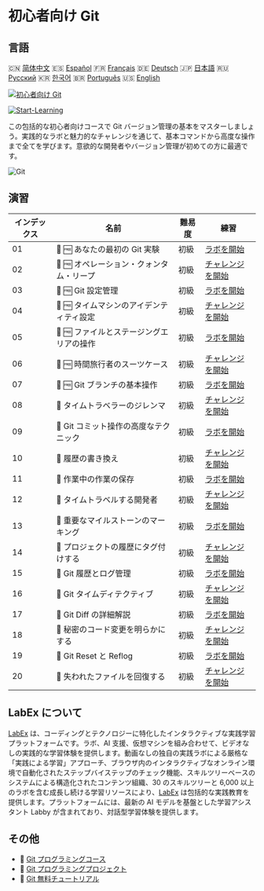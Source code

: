 # 初心者向け Git

## 言語

🇨🇳 [简体中文](README_zh.md) 🇪🇸 [Español](README_es.md) 🇫🇷 [Français](README_fr.md) 🇩🇪 [Deutsch](README_de.md) 🇯🇵 [日本語](README_ja.md) 🇷🇺 [Русский](README_ru.md) 🇰🇷 [한국어](README_ko.md) 🇧🇷 [Português](README_pt.md) 🇺🇸 [English](README.md) 

[![初心者向け Git](https://cover-creator.labex.io/git-for-beginners.png?lang=ja)](https://labex.io/ja/courses/git-for-beginners)

[![Start-Learning](https://img.shields.io/badge/Start-Learning-whitesmoke?style=for-the-badge)](https://labex.io/ja/courses/git-for-beginners)

この包括的な初心者向けコースで Git バージョン管理の基本をマスターしましょう。実践的なラボと魅力的なチャレンジを通じて、基本コマンドから高度な操作まで全てを学びます。意欲的な開発者やバージョン管理が初めての方に最適です。

![Git](https://img.shields.io/badge/Git-whitesmoke?style=for-the-badge&logo=git)


## 演習

|   インデックス | 名前                                     | 難易度   | 練習                                                                                                                                            |
|----------------|------------------------------------------|----------|-------------------------------------------------------------------------------------------------------------------------------------------------|
|             01 | 🧩 🆓 あなたの最初の Git 実験            | 初級     | <a target='_blank' href='https://labex.io/ja/labs/git-your-first-git-lab-92739?course=git-for-beginners'>ラボを開始</a>                         |
|             02 | 🎯 🆓 オペレーション・クォンタム・リープ | 初級     | <a target='_blank' href='https://labex.io/ja/labs/git-operation-quantum-leap-387717?course=git-for-beginners'>チャレンジを開始</a>              |
|             03 | 🧩 🆓 Git 設定管理                       | 初級     | <a target='_blank' href='https://labex.io/ja/labs/git-git-config-management-385164?course=git-for-beginners'>ラボを開始</a>                     |
|             04 | 🎯 🆓 タイムマシンのアイデンティティ設定 | 初級     | <a target='_blank' href='https://labex.io/ja/labs/git-time-machine-identity-configuration-387720?course=git-for-beginners'>チャレンジを開始</a> |
|             05 | 🧩 🆓 ファイルとステージングエリアの操作 | 初級     | <a target='_blank' href='https://labex.io/ja/labs/git-working-with-files-and-staging-area-387457?course=git-for-beginners'>ラボを開始</a>       |
|             06 | 🎯 🆓 時間旅行者のスーツケース           | 初級     | <a target='_blank' href='https://labex.io/ja/labs/git-the-time-traveler-s-suitcase-387725?course=git-for-beginners'>チャレンジを開始</a>        |
|             07 | 🧩 🆓 Git ブランチの基本操作             | 初級     | <a target='_blank' href='https://labex.io/ja/labs/git-git-branch-basic-operations-385163?course=git-for-beginners'>ラボを開始</a>               |
|             08 | 🎯  タイムトラベラーのジレンマ           | 初級     | <a target='_blank' href='https://labex.io/ja/labs/git-the-time-traveler-s-dilemma-387733?course=git-for-beginners'>チャレンジを開始</a>         |
|             09 | 🧩  Git コミット操作の高度なテクニック   | 初級     | <a target='_blank' href='https://labex.io/ja/labs/git-advanced-git-commit-operations-387471?course=git-for-beginners'>ラボを開始</a>            |
|             10 | 🎯  履歴の書き換え                       | 初級     | <a target='_blank' href='https://labex.io/ja/labs/git-rewriting-history-387746?course=git-for-beginners'>チャレンジを開始</a>                   |
|             11 | 🧩  作業中の作業の保存                   | 初級     | <a target='_blank' href='https://labex.io/ja/labs/git-saving-work-in-progress-387492?course=git-for-beginners'>ラボを開始</a>                   |
|             12 | 🎯  タイムトラベルする開発者             | 初級     | <a target='_blank' href='https://labex.io/ja/labs/git-the-time-traveling-developer-387759?course=git-for-beginners'>チャレンジを開始</a>        |
|             13 | 🧩  重要なマイルストーンのマーキング     | 初級     | <a target='_blank' href='https://labex.io/ja/labs/git-marking-important-milestones-387493?course=git-for-beginners'>ラボを開始</a>              |
|             14 | 🎯  プロジェクトの履歴にタグ付けする     | 初級     | <a target='_blank' href='https://labex.io/ja/labs/git-tagging-your-project-s-history-387763?course=git-for-beginners'>チャレンジを開始</a>      |
|             15 | 🧩  Git 履歴とログ管理                   | 初級     | <a target='_blank' href='https://labex.io/ja/labs/git-git-history-and-log-management-387490?course=git-for-beginners'>ラボを開始</a>            |
|             16 | 🎯  Git タイムディテクティブ             | 初級     | <a target='_blank' href='https://labex.io/ja/labs/git-git-time-detective-387782?course=git-for-beginners'>チャレンジを開始</a>                  |
|             17 | 🧩  Git Diff の詳細解説                  | 初級     | <a target='_blank' href='https://labex.io/ja/labs/git-git-diff-deep-dive-387489?course=git-for-beginners'>ラボを開始</a>                        |
|             18 | 🎯  秘密のコード変更を明らかにする       | 初級     | <a target='_blank' href='https://labex.io/ja/labs/uncover-the-secret-code-changes-387768?course=git-for-beginners'>チャレンジを開始</a>         |
|             19 | 🧩  Git Reset と Reflog                  | 初級     | <a target='_blank' href='https://labex.io/ja/labs/git-git-reset-and-reflog-387491?course=git-for-beginners'>ラボを開始</a>                      |
|             20 | 🎯  失われたファイルを回復する           | 初級     | <a target='_blank' href='https://labex.io/ja/labs/git-recover-the-lost-files-387781?course=git-for-beginners'>チャレンジを開始</a>              |

## LabEx について

[LabEx](https://labex.io) は、コーディングとテクノロジーに特化したインタラクティブな実践学習プラットフォームです。ラボ、AI 支援、仮想マシンを組み合わせて、ビデオなしの実践的な学習体験を提供します。動画なしの独自の実践ラボによる厳格な「実践による学習」アプローチ、ブラウザ内のインタラクティブなオンライン環境で自動化されたステップバイステップのチェック機能、スキルツリーベースのシステムによる構造化されたコンテンツ組織、30 のスキルツリーと 6,000 以上のラボを含む成長し続ける学習リソースにより、[LabEx](https://labex.io) は包括的な実践教育を提供します。プラットフォームには、最新の AI モデルを基盤とした学習アシスタント Labby が含まれており、対話型学習体験を提供します。

## その他

- 🔗 [Git プログラミングコース](https://github.com/labex-labs/awesome-programming-courses)
- 🔗 [Git プログラミングプロジェクト](https://github.com/labex-labs/awesome-programming-projects)
- 🔗 [Git 無料チュートリアル](https://github.com/labex-labs/git-free-tutorials)

